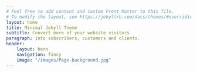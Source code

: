 ```yaml
---
# Feel free to add content and custom Front Matter to this file.
# To modify the layout, see https://jekyllrb.com/docs/themes/#overriding-theme-defaults
layout: home
title: Minimal Jekyll Theme
subtitle: Convert more of your website visitors 
paragraph: into subscribers, customers and clients. 
header:
    layout: hero
    navigation: fancy
    image: "/images/Page-background.jpg"
---
```

